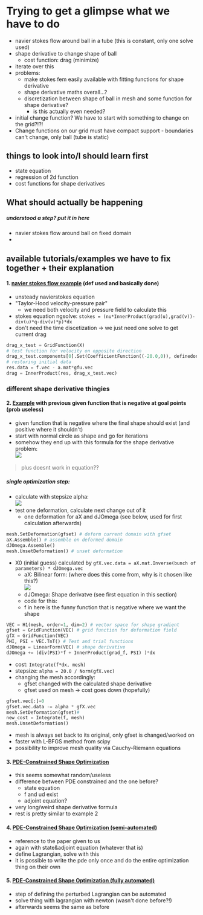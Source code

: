 # Trying to get a glimpse what we have to do

- navier stokes flow around ball in a tube (this is constant, only one solve used)
- shape derivative to change shape of ball
  - cost function: drag (minimize)
- iterate over this
- problems:
  - make stokes fem easily available with fitting functions for shape derivative
  - shape derivative maths overall...?
  - discretization between shape of ball in mesh and some function for shape derivative?
    - is this actually even needed?
- initial change function? We have to start with something to change on the grid?!?!
- Change functions on our grid must have compact support - boundaries can't change, only ball (tube is static)

## things to look into/I should learn first
- state equation
- regression of 2d function
- cost functions for shape derivatives

## What should actually be happening
##### understood a step? put it in here
- navier stokes flow around ball on fixed domain
-

## available tutorials/examples we have to fix together + their explanation

#### 1. [navier stokes flow example](https://docu.ngsolve.org/latest/i-tutorials/unit-3.2-navierstokes/navierstokes.html) (def used and basically done)

- unsteady navierstokes equation
- "Taylor-Hood velocity-pressure pair"
  - we need both velocity and pressure field to calculate this
- stokes equation ngsolve: `stokes = (nu*InnerProduct(grad(u),grad(v))-div(u)*q-div(v)*p)*dx`
- don't need the time discetization -> we just need one solve to get current drag
``` python
drag_x_test = GridFunction(X)
# test function for velocity on opposite direction
drag_x_test.components[0].Set(CoefficientFunction((-20.0,0)), definedon=mesh.Boundaries("cyl"))
# restoring initial data
res.data = f.vec - a.mat*gfu.vec
drag = InnerProduct(res, drag_x_test.vec)
```

### different shape derivative thingies
#### 2. [Example](https://docu.ngsolve.org/latest/i-tutorials/unit-7-optimization/01_Shape_Derivative_Levelset.html) with previous given function that is negative at goal points (prob useless)
- given function that is negative where the final shape should exist (and positive where it shouldn't)
- start with normal circle as shape and go for iterations
- somehow they end up with this formula for the shape derivative problem:
<br><img src="https://render.githubusercontent.com/render/math?math=\LARGE\color{white}DJ(\Omega)(X) = \int_\Omega f {div(X)} - - \nabla f\cdot X\dx">
> plus doesnt work in equation??

##### single optimization step:
- calculate with stepsize alpha:
<br><img src="https://render.githubusercontent.com/render/math?math=\LARGE\color{white}\Omega_1 = ({id} - \alpha_1 X_0)(\Omega_0)">
- test one deformation, calculate next change out of it
  - one deformation for aX and dJOmega (see below, used for first calculation afterwards)
``` python
mesh.SetDeformation(gfset) # deform current domain with gfset
aX.Assemble() # assemble on deformed domain
dJOmega.Assemble()
mesh.UnsetDeformation() # unset deformation
```


- X0 (initial guess) calculated by `gfX.vec.data = aX.mat.Inverse(bunch of parameters) * dJOmega.vec`
  - aX: Bilinear form: (where does this come from, why is it chosen like this?)
<br><img src="https://render.githubusercontent.com/render/math?math=\Large\color{white}(\varphi,\psi) \mapsto b_\Omega(\varphi,\psi):= \int_\Omega (\nabla \varphi+\nabla \varphi^\top): \nabla\psi -- \varphi \cdot \psi\dx">
  - dJOmega: Shape derivatve (see first equation in this section)
  - code for this:
  - f in here is the funny function that is negative where we want the shape
``` python
VEC = H1(mesh, order=1, dim=2) # vector space for shape gradient
gfset = GridFunction(VEC) # grid function for deformation field
gfX = GridFunction(VEC)
PHI, PSI = VEC.TnT() # Test and trial functions
dJOmega = LinearForm(VEC) # shape derivative
dJOmega += (div(PSI)*f + InnerProduct(grad_f, PSI) )*dx
```
- cost: `Integrate(f*dx, mesh)`
- stepsize: `alpha = 20.0 / Norm(gfX.vec)`
- changing the mesh accordingly:
  - gfset changed with the calculated shape derivative
  - gfset used on mesh -> cost goes down (hopefully)
``` python
gfset.vec[:]=0
gfset.vec.data -= alpha * gfX.vec
mesh.SetDeformation(gfset)#
new_cost = Integrate(f, mesh)
mesh.UnsetDeformation()
```
- mesh is always set back to its original, only gfset is changed/worked on
- faster with L-BFGS method from scipy
- possibility to improve mesh quality via Cauchy-Riemann equations

#### 3. [PDE-Constrained Shape Optimization](https://docu.ngsolve.org/latest/i-tutorials/unit-7-optimization/02_Shape_Derivative_Laplace.html)
- this seems somewhat random/useless
- difference between PDE constrained and the one before?
  - state equation
  - f and ud exist
  - adjoint equation?
- very long/weird shape derivative formula
- rest is pretty similar to example 2

#### 4. [PDE-Constrained Shape Optimization (semi-automated)](https://docu.ngsolve.org/latest/i-tutorials/unit-7-optimization/03_Shape_Derivative_Laplace_SemiAuto.html)
- reference to the paper given to us
- again with state&adjoint equation (whatever that is)
- define Lagrangian, solve with this
- it is possible to write the pde only once and do the entire optimization thing on their own

#### 5. [PDE-Constrained Shape Optimization (fully automated)](https://docu.ngsolve.org/latest/i-tutorials/unit-7-optimization/03b_Shape_Derivative_Laplace_FullyAuto.html)
- step of defining the perturbed Lagrangian can be automated
- solve thing with lagrangian with newton (wasn't done before?!)
- afterwards seems the same as before
